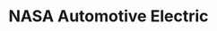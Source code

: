 ---
title: "NASA Automotive Electric"
url: /glendale/nasa-automotive-electric/
shop: Autowerkstatt
---